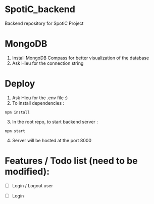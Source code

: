 # SpotiC_backend
Backend repository for SpotiC Project

# MongoDB
1. Install MongoDB Compass for better visualization of the database
2. Ask Hieu for the connection string

# Deploy
1. Ask Hieu for the .env file :)
2. To install dependencies :
``` 
npm install 
```
3. In the root repo, to start backend server :
```
npm start
```
4. Server will be hosted at the port 8000

# Features / Todo list (need to be modified):
 - [ ] Login / Logout user
 - [ ] Login

